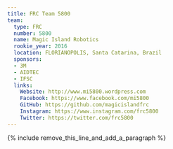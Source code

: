 ```yaml
---
title: FRC Team 5800
team:
  type: FRC
  number: 5800
  name: Magic Island Robotics
  rookie_year: 2016
  location: FLORIANOPOLIS, Santa Catarina, Brazil
  sponsors:
  - 3M
  - AIDTEC
  - IFSC
  links:
    Website: http://www.mi5800.wordpress.com
    Facebook: https://www.facebook.com/mi5800
    GitHub: https://github.com/magicislandfrc
    Instagram: https://www.instagram.com/frc5800
    Twitter: https://twitter.com/frc5800
---
```


{% include remove_this_line_and_add_a_paragraph %}